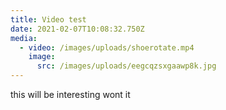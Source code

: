 ```yaml
---
title: Video test
date: 2021-02-07T10:08:32.750Z
media:
  - video: /images/uploads/shoerotate.mp4
    image:
      src: /images/uploads/eegcqzsxgaawp8k.jpg
---
```

this will be interesting wont it